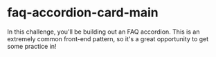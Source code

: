 # faq-accordion-card-main
In this challenge, you'll be building out an FAQ accordion. This is an extremely common front-end pattern, so it's a great opportunity to get some practice in!
